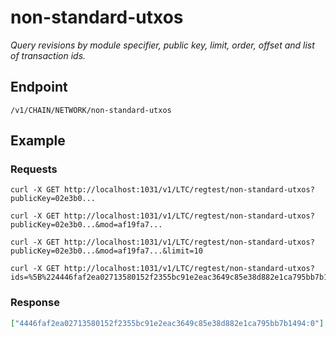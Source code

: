 # non-standard-utxos

_Query revisions by module specifier, public key, limit, order, offset and list of transaction ids._

## Endpoint

`/v1/CHAIN/NETWORK/non-standard-utxos`

## Example

### Requests

```shell
curl -X GET http://localhost:1031/v1/LTC/regtest/non-standard-utxos?publicKey=02e3b0...
```

```shell
curl -X GET http://localhost:1031/v1/LTC/regtest/non-standard-utxos?publicKey=02e3b0...&mod=af19fa7...
```

```shell
curl -X GET http://localhost:1031/v1/LTC/regtest/non-standard-utxos?publicKey=02e3b0...&mod=af19fa7...&limit=10
```

```shell
curl -X GET http://localhost:1031/v1/LTC/regtest/non-standard-utxos?ids=%5B%224446faf2ea02713580152f2355bc91e2eac3649c85e38d882e1ca795bb7b1494%3A0%22%5D
```

<!-- id="4446faf2ea02713580152f2355bc91e2eac3649c85e38d882e1ca795bb7b1494:0"
json_array=$(jq -n --arg id "$id" '[$id]')
encoded_json=$(echo "$json_array" | jq -r @uri)
url="http://localhost:1031/v1/LTC/regtest/non-standard-utxos?ids=$encoded_json"
curl -X GET "$url" -->

### Response

```json
["4446faf2ea02713580152f2355bc91e2eac3649c85e38d882e1ca795bb7b1494:0"]
```
